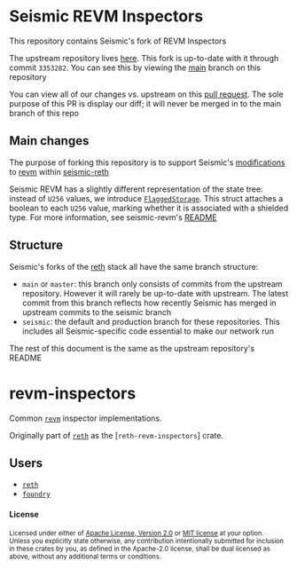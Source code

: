 # Seismic REVM Inspectors

This repository contains Seismic's fork of REVM Inspectors

The upstream repository lives [here](https://github.com/paradigmxyz/revm-inspectors). This fork is up-to-date with it through commit `3353282`. You can see this by viewing the [main](https://github.com/SeismicSystems/seismic-revm-inspectors/tree/main) branch on this repository

You can view all of our changes vs. upstream on this [pull request](https://github.com/SeismicSystems/seismic-revm-inspectors/pull/1). The sole purpose of this PR is display our diff; it will never be merged in to the main branch of this repo

## Main changes
The purpose of forking this repository is to support Seismic's [modifications](https://github.com/SeismicSystems/seismic-revm) to [revm](https://github.com/bluealloy/revm) within [seismic-reth](https://github.com/SeismicSystems/seismic-reth)

Seismic REVM has a slightly different representation of the state tree: instead of `U256` values, we introduce [`FlaggedStorage`](https://github.com/SeismicSystems/seismic-revm/blob/39b4dea21beda3d9a693023f69c2f6b8a940d29e/crates/primitives/src/state.rs#L174). This struct attaches a boolean to each `U256` value, marking whether it is associated with a shielded type. For more information, see seismic-revm's [README](https://github.com/SeismicSystems/seismic-revm/blob/seismic/README.md#flagged-storage)

## Structure

Seismic's forks of the [reth](https://github.com/paradigmxyz/reth) stack all have the same branch structure:
- `main` or `master`: this branch only consists of commits from the upstream repository. However it will rarely be up-to-date with upstream. The latest commit from this branch reflects how recently Seismic has merged in upstream commits to the seismic branch
- `seismic`: the default and production branch for these repositories. This includes all Seismic-specific code essential to make our network run

The rest of this document is the same as the upstream repository's README

# revm-inspectors

Common [`revm`] inspector implementations.

Originally part of [`reth`] as the [`reth-revm-inspectors`] crate.

## Users

* [`reth`]
* [`foundry`]

[`revm`]: https://github.com/bluealloy/revm/
[`reth`]: https://github.com/paradigmxyz/reth/
[`reth`]: https://github.com/paradigmxyz/reth/
[`foundry`]: https://github.com/foundry-rs/foundry/

#### License

<sup>
Licensed under either of <a href="LICENSE-APACHE">Apache License, Version
2.0</a> or <a href="LICENSE-MIT">MIT license</a> at your option.
</sup>

<br>

<sub>
Unless you explicitly state otherwise, any contribution intentionally submitted
for inclusion in these crates by you, as defined in the Apache-2.0 license,
shall be dual licensed as above, without any additional terms or conditions.
</sub>

